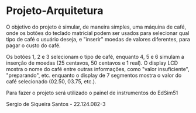 # Projeto-Arquitetura

O objetivo do projeto é simular, de maneira simples, uma máquina de café, onde os botões do teclado matricial podem ser usados para selecionar qual tipo de café o usuário deseja, e "inserir" moedas de valores diferentes, para pagar o custo do café.

Os botões 1, 2 e 3 selecionam o tipo de café, enquanto 4, 5 e 6 simulam a inserção de moedas (25 centavos, 50 centavos e 1 real). O display LCD mostra o nome do café entre outras informações, como "valor insuficiente", "preparando", etc. enquanto o display de 7 segmentos mostra o valor do café selecionado (02.50, 03.75, etc.).

Para fazer o projeto será utilizado o painel de instrumentos do EdSim51

Sergio de Siqueira Santos - 22.124.082-3
